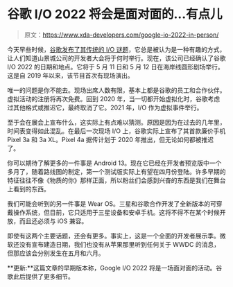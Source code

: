 # 谷歌 I/O 2022 将会是面对面的...有点儿

> 原文：<https://www.xda-developers.com/google-io-2022-in-person/>

今天早些时候，[谷歌发布了其传统的 I/O 谜题](https://www.xda-developers.com/google-io-2022-puzzle/)，它总是被认为是一种有趣的方式，让人们知道山景城公司的开发者大会将于何时举行。现在，该公司已经确认了谷歌 I/O 2022 的日期和地点。它将于 5 月 11 日和 5 月 12 日在海岸线圆形剧场举行。这是自 2019 年以来，该节目首次有现场演出。

唯一的问题是你不能去。现场出席人数有限，基本上都是谷歌的员工和合作伙伴。虚拟活动的注册将再次免费。回到 2020 年，当一切都开始虚拟化时，谷歌考虑过其他格式或推迟它，最终取消了它。2021 年，I/O 作为虚拟事件举行。

至于会在展会上宣布什么，这实际上有点难以猜测。原因是因为在过去的几年里，时间表变得如此混乱。在最后一次现场 I/O 上，谷歌实际上宣布了其首款廉价手机 Pixel 3a 和 3a XL。Pixel 4a 据传计划于 2020 年推出，但无论如何都被推迟了。

你可以期待了解更多的一件事是 Android 13。现在它已经在开发者预览版中一个多月了，随着路线图的制定，第一个测试版实际上有望在四月份登陆。许多早期的特征往往不像《物质的你》那样正面，所以粉丝们会感到兴奋的东西是我们在舞台上看到的东西。

我们可能会听到的另一件事是 Wear OS。三星和谷歌合作开发了全新版本的可穿戴操作系统，但目前，它只适用于三星设备和安卓手机。这将不得不在某个时候开放，而且还必须与 iOS 兼容。

即使有这两个主要话题，还会有更多。事实上，这是一个全面的开发者展示季。微软还没有宣布建造日期，我们也没有从苹果那里听到任何关于 WWDC 的消息，但那应该会分别发生在五月和六月。

**更新:**这篇文章的早期版本称，Google I/O 2022 将是一场面对面的活动。谷歌此后提供了更多细节。